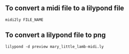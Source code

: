 ## To convert a midi file to a lilypond file
`midi2ly FILE_NAME`

## To convert a lilypond file to png
`lilypond -d preview mary_little_lamb-midi.ly`